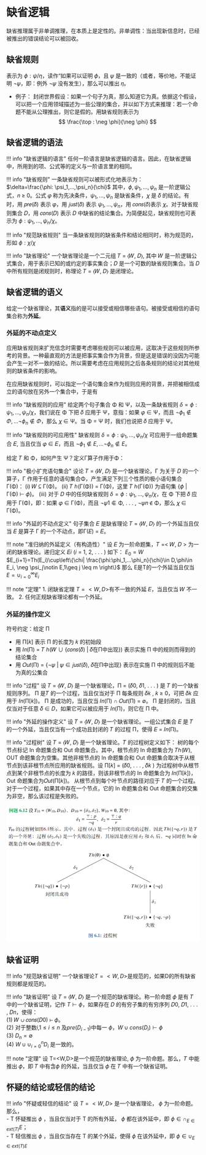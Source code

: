 # 缺省逻辑

缺省推理属于非单调推理，在本质上是定性的。非单调性：当出现新信息时，已经被推出的错误结论可以被回收。

## 缺省规则

表示为 $\phi: \psi/\eta$，读作“如果可以证明 𝜙，且 𝜓 是一致的（或者，等价地，不能证明 ¬𝜓，即：例外 ¬𝜓 没有发生），那么可以推出 𝜂。

- 例子：
封闭世界假设：如果一个句子为真，那么知道它为真。依据这个假设，可以把一个应用领域描述为一些公理的集合，并以如下方式来推理：若一个命题不能从公理推出，则它是假的。用缺省规则表示为
$$
\frac{\top : \neg \phi}{\neg \phi}
$$


## 缺省逻辑的语法

!!! info "缺省逻辑的语言"
    任何一阶语言是缺省逻辑的语言。因此，在缺省逻辑中，所用到的项、公式等的定义与一阶语言里的相同。


!!! info "缺省规则"
    一条缺省规则可以被形式化地表示为：  
    $\delta=\frac{\phi: \psi_1,...,\psi_n}{\chi}$
    其中，$\phi, \psi_1,...,\psi_n$ 是一阶逻辑公式，𝑛 ≥ 0。公式 𝜑 称为先决条件，$\psi_1,...,\psi_n$ 是缺省条件，𝜒 是 𝛿 的结论。有时，用 𝑝𝑟𝑒(𝛿) 表示 𝜑，用 𝑗𝑢𝑠𝑡(𝛿) 表示 $\psi_1,...,\psi_n$，用 𝑐𝑜𝑛𝑠(𝛿)表示 𝜒。对于缺省规则集合 𝐷，用 𝑐𝑜𝑛𝑠(𝐷) 表示 𝐷 中缺省的结论集合。为简便起见，缺省规则也可表示为 $\phi : \psi_1,...,\psi_n/\chi$。


!!! info "规范缺省规则"
    当一条缺省规则的缺省条件和结论相同时，称为规范的，形如 $\phi:\chi/\chi$

!!! info "缺省理论"
    一个缺省理论是一个二元组 𝑇 = ⟨𝑊, 𝐷⟩, 其中 𝑊 是一阶逻辑公式集合，用于表示已知的或约定的事实集合；𝐷 是一个可数的缺省规则集合。当 𝐷 中所有规则是闭规则时，称理论 𝑇 = ⟨𝑊, 𝐷⟩ 是闭理论。

## 缺省逻辑的语义

给定一个缺省理论，其**语义**指的是可以接受或相信哪些语句。被接受或相信的语句集合称为**外延**。

### 外延的不动点定义

应用缺省规则来扩充信念时需要考虑哪些规则可以被应用，这取决于这些规则所参考的背景。一种最直观的方法是把事实集合作为背景，但是这是错误的没因为可能会产生一对不一致的结论。所以需要考虑在应用规则之后各条规则的结论对其他规则的缺省条件的影响。

在应用缺省规则时，可以指定一个语句集合来作为规则应用的背景，并把被相信成立的语句放在另外一个集合中，于是有

!!! info "缺省规则的应用"
    给定两个句子集合 Φ 和 Ψ，以及一条缺省规则 $\delta = \phi : \psi_1,...,\psi_n/\chi$，我们说在 Φ 下把 𝛿 应用于 Ψ，意指：如果 𝜑 ∈ Ψ，而且 $\neg \phi_1\notin \Phi,...\neg \phi_n \notin \Phi$，那么 𝜒 ∈ Ψ。当 Φ = Ψ 时，我们也说把 𝛿 应用于 Ψ。


!!! info "缺省规则的可应用性"
    缺省规则 $\delta = \phi : \psi_1,...,\psi_n/\chi$ 可应用于一组命题集合 𝐸, 当且仅当 𝜑 ∈ 𝐸，而且 $\neg \phi_1\notin E,...\neg \phi_n \notin E$。

给定 𝑇 和 Φ，如何产生 Ψ？定义Γ算子作用于Φ：

!!! info "极小扩充语句集合"
    设论 𝑇 = ⟨𝑊, 𝐷⟩ 是一个缺省理论，Γ 为关于 𝐷 的一个算子，Γ 作用于任意的语句集合Φ，产生满足下列三个性质的极小语句集合 Γ(Φ)：
    (i) 𝑊 ⊆ Γ(Φ)。
    (ii) 𝑇 ℎ(Γ(Φ)) = Γ(Φ)，这里 𝑇 ℎ(Γ(Φ)) 为语句集 {𝜙 | Γ(Φ) ⊢ 𝜙}。
    (iii) 对于 𝐷 中的任何缺省规则 $\delta = \phi : \psi_1,...,\psi_n/\chi$，在 Φ 下把 𝛿 应用于 Γ(Φ)，即：如果 𝜑 ∈ Γ(Φ)，而且 ¬𝜓1 ∉ Φ, . . . , ¬𝜓𝑛 ∉ Φ，那么 𝜒 ∈ Γ(Φ)。


!!! info "外延的不动点定义"
    句子集合 𝐸 是缺省理论 𝑇 = ⟨𝑊, 𝐷⟩ 的一个外延当且仅当 𝐸 是算子 Γ 的一个不动点，即Γ(𝐸) = 𝐸。


!!! note "准归纳的外延定义（有构造性）"
    设 𝐸 为一阶命题集，𝑇 =< 𝑊, 𝐷 > 为一闭的缺省理论。递归定义 𝐸𝑖 (𝑖 = 1, 2, . . . ) 如下：
    $E_0 = W$
    $E_{i+1}=Th(E_i)\cup\left\{\chi| \frac{\phi:\phi_1,...\phi_n}{\chi}\in D,\phi\in E_i, \neg \psi_j\notin E,1\geq j \leq m \right\}$
    那么 E是T的一个外延当且仅当 $E=\cup^\infty _{i=0} E_i$


!!! note "定理"
    1. 闭缺省定理 $T=<W,D>$有不一致的外延 𝐸，当且仅当 𝑊 不一致。
    2. 任何正规缺省理论都有一个外延。

### 外延的操作定义

符号约定：给定 Π

- 用 Π[𝑘] 表示 Π 的长度为 𝑘 的初始段
- 用 𝐼𝑛(Π) = 𝑇 ℎ(𝑊 ∪ {𝑐𝑜𝑛𝑠(𝛿) | 𝛿在Π中出现}) 表示实施 Π 中的规则而得到的结论集合
- 用 𝑂𝑢𝑡(Π) = {¬𝜓 | 𝜓 ∈ 𝑗𝑢𝑠𝑡(𝛿), 𝛿在Π中出现} 表示在实施 Π 中的规则后不能为真的公集合


!!! info "过程"
    设 𝑇 = ⟨𝑊, 𝐷⟩ 是一个缺省理论，Π = (𝛿0, 𝛿1, . . . ) 是 𝑇 的一个缺省规则序列。
    Π 是𝑇 的一个过程，当且仅当对于 Π 每条规则 𝛿𝑘 , 𝑘 ≥ 0，可把 𝛿𝑘 应用于 𝐼𝑛(Π[𝑘])。
    Π 是成功的，当且仅当 𝐼𝑛(Π) ∩ 𝑂𝑢𝑡(Π) = ∅。
    Π 是封闭的，当且仅当对于任意 𝛿 ∈ 𝐷，如果它可以被应用于 𝐼𝑛(Π)，则它在 Π 中。


!!! info "外延的操作定义"
    设 𝑇 = ⟨𝑊, 𝐷⟩ 是一个缺省理论。一组公式集合 𝐸 是 𝑇 的一个外延，当且仅当有一个成功且封闭的 𝑇 的过程 Π，使得 𝐸 = 𝐼𝑛(Π)。


!!! info "过程树"
    设 𝑇 = ⟨𝑊, 𝐷⟩ 是一个缺省理论。𝑇 的过程树定义如下：
    树的每个节点标记 In 命题集合和 Out 命题集合。其中，根节点的 In 命题集合为 𝑇ℎ(𝑊), OUT 命题集合为空集。其他非根节点的 In 命题集合和 Out 命题集合取决于从根节点到该非根节点所应用的缺省规则。设 Π[𝑘] = (𝛿0, . . . , 𝛿𝑘 ) 为过程树中从根节点到某个非根节点的长度为 𝑘 的路径，则该非根节点的 In 命题集合为 𝐼𝑛(Π[𝑘])，Out 命题集合为𝑂𝑢𝑡(Π[𝑘])。
    从根节点到每个叶节点的路径对应于 𝑇 的一个过程。对于一个过程，如果其中存在一个节点，它的 In 命题集合和 Out 命题集合的交集为非空，那么该过程是失败的。

<img src="\img\study\ai\ailogic\process-tree.png" alt="过程树" title="过程树示例">


## 缺省证明

!!! info "规范缺省证明"
    一个缺省理论$T=<W,D>$是规范的，如果D的所有缺省规则都是规范的。

!!! info "缺省证明"
    设 𝑇 = ⟨𝑊, 𝐷⟩ 是一个规范的缺省理论。称一阶命题 𝜙 是有 𝑇 中的一个缺省证明，记作 $T\vdash \phi$，如果存在 𝐷 的有穷子集的有穷序列 𝐷0, 𝐷1, . . . , 𝐷𝑛，使得：  
    (1) 𝑊 ∪ 𝑐𝑜𝑛𝑠(𝐷0) ⊢ 𝜙。  
    (2) 对于整数$i$,$1 \leq i \leq n$ 及$pre(D_{i-1})$中每一 $\phi$，$W\cup cons(D_i) \vdash \phi$  
    (3) $D_n=\emptyset$  
    (4) $W\cup \cup^{n}_{i=0} D_i$ 是一致的。  

!!! note "定理"
    设 T=<W,D>是一个规范的缺省理论, 𝜙 为一阶命题。那么，𝑇 中能推出 𝜙，即 𝑇 中有含𝜙 的外延，当且仅当 𝜙 在 𝑇 中有一个缺省证明。

## 怀疑的结论或轻信的结论

!!! info "怀疑或轻信的结论"
    设 $T=<W,D>$ 是一个缺省理论， $\phi$ 为一阶命题。那么，  
    - T 怀疑推出 $\phi$ ，当且仅当对于 T 的所有外延， $\phi$ 都在该外延中，即 $\phi \in \cap_{E\in ext(T)}E$；  
    - T 轻信推出 $\phi$ ，当且仅当存在 T 的某个外延，使得 $\phi$ 在该外延中，即 $\phi \in \cup_{E\in ext(T)E}$  

